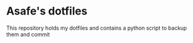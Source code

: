 # Asafe's dotfiles

This repository holds my dotfiles and contains a python script to backup them and commit

